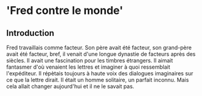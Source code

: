 # 'Fred contre le monde'

## Introduction
Fred travaillais comme facteur. Son père avait été facteur, son grand-père avait été facteur, bref, il venait d'une longue dynastie de facteurs après des siècles. Il avait une fascination pour les timbres étrangers. Il aimait fantasmer d'où venaient les lettres et imaginer à quoi ressemblait l'expéditeur. Il répètais toujours à haute voix des dialogues imaginaires sur ce que la lettre dirait. Il était un homme solitaire, un parfait inconnu. Mais cela allait changer aujourd'hui et il ne le savait pas.